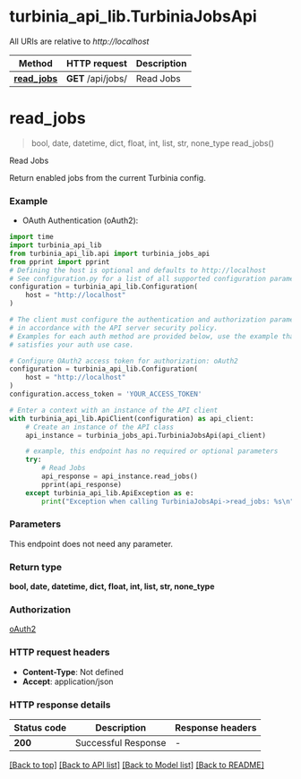 # turbinia_api_lib.TurbiniaJobsApi

All URIs are relative to *http://localhost*

Method | HTTP request | Description
------------- | ------------- | -------------
[**read_jobs**](TurbiniaJobsApi.md#read_jobs) | **GET** /api/jobs/ | Read Jobs


# **read_jobs**
> bool, date, datetime, dict, float, int, list, str, none_type read_jobs()

Read Jobs

Return enabled jobs from the current Turbinia config.

### Example

* OAuth Authentication (oAuth2):

```python
import time
import turbinia_api_lib
from turbinia_api_lib.api import turbinia_jobs_api
from pprint import pprint
# Defining the host is optional and defaults to http://localhost
# See configuration.py for a list of all supported configuration parameters.
configuration = turbinia_api_lib.Configuration(
    host = "http://localhost"
)

# The client must configure the authentication and authorization parameters
# in accordance with the API server security policy.
# Examples for each auth method are provided below, use the example that
# satisfies your auth use case.

# Configure OAuth2 access token for authorization: oAuth2
configuration = turbinia_api_lib.Configuration(
    host = "http://localhost"
)
configuration.access_token = 'YOUR_ACCESS_TOKEN'

# Enter a context with an instance of the API client
with turbinia_api_lib.ApiClient(configuration) as api_client:
    # Create an instance of the API class
    api_instance = turbinia_jobs_api.TurbiniaJobsApi(api_client)

    # example, this endpoint has no required or optional parameters
    try:
        # Read Jobs
        api_response = api_instance.read_jobs()
        pprint(api_response)
    except turbinia_api_lib.ApiException as e:
        print("Exception when calling TurbiniaJobsApi->read_jobs: %s\n" % e)
```


### Parameters
This endpoint does not need any parameter.

### Return type

**bool, date, datetime, dict, float, int, list, str, none_type**

### Authorization

[oAuth2](../README.md#oAuth2)

### HTTP request headers

 - **Content-Type**: Not defined
 - **Accept**: application/json


### HTTP response details

| Status code | Description | Response headers |
|-------------|-------------|------------------|
**200** | Successful Response |  -  |

[[Back to top]](#) [[Back to API list]](../README.md#documentation-for-api-endpoints) [[Back to Model list]](../README.md#documentation-for-models) [[Back to README]](../README.md)

